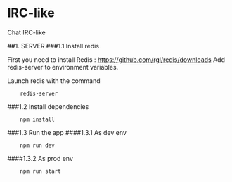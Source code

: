 # IRC-like
Chat IRC-like

##1. SERVER
###1.1 Install redis

First you need to install Redis :
https://github.com/rgl/redis/downloads
Add redis-server to environment variables.

Launch redis with the command

```
    redis-server
```

###1.2 Install dependencies
```
    npm install
```

###1.3 Run the app
####1.3.1 As dev env
```
    npm run dev
```
####1.3.2 As prod env
```
    npm run start
```


